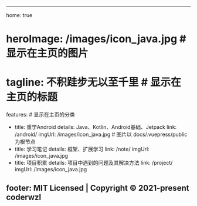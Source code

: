 ---

home: true
# heroImage: /images/icon_java.jpg # 显示在主页的图片
# tagline: 不积跬步无以至千里 # 显示在主页的标题

features: # 显示在主页的分类

- title: 重学Android
  details: Java、Kotlin、Android基础、Jetpack
  link: /android/
  imgUrl: /images/icon_java.jpg # 图片以 docs/.vuepress/public 为根节点
- title: 学习笔记
  details: 框架、扩展学习
  link: /note/
  imgUrl: /images/icon_java.jpg
- title: 项目积累
  details: 项目中遇到的问题及其解决方法
  link: /project/
  imgUrl: /images/icon_java.jpg
  
footer: MIT Licensed | Copyright © 2021-present coderwzl
---